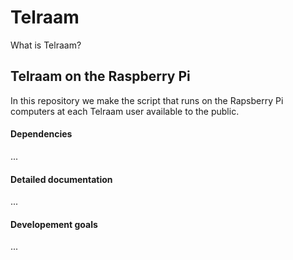 # Telraam

What is Telraam?

## Telraam on the Raspberry Pi

In this repository we make the script that runs on the Rapsberry Pi computers at each Telraam user available to the public.

#### Dependencies

...

#### Detailed documentation

...

#### Developement goals

...
